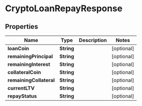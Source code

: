 

# CryptoLoanRepayResponse


## Properties

| Name | Type | Description | Notes |
|------------ | ------------- | ------------- | -------------|
|**loanCoin** | **String** |  |  [optional] |
|**remainingPrincipal** | **String** |  |  [optional] |
|**remainingInterest** | **String** |  |  [optional] |
|**collateralCoin** | **String** |  |  [optional] |
|**remainingCollateral** | **String** |  |  [optional] |
|**currentLTV** | **String** |  |  [optional] |
|**repayStatus** | **String** |  |  [optional] |



